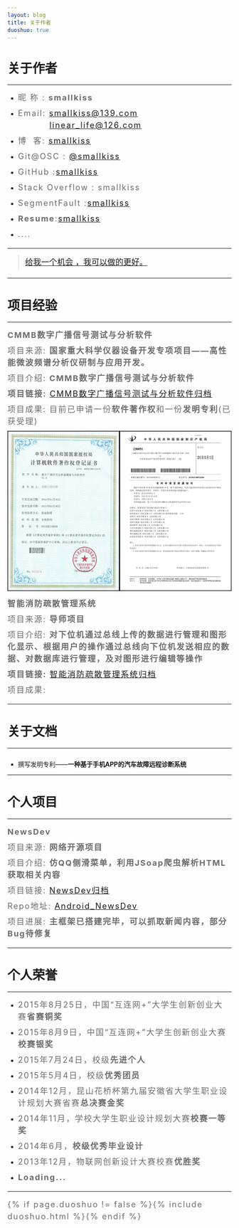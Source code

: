 ```yaml
---
layout: blog
title: 关于作者
duoshuo: true
---
```


<style>
p {
    color: #6D6D6D;
    font-size: 18px;
    line-height: 1.5;
    letter-spacing: 2px;
    margin-top: -10px;
}
hr {
	margin-top: 0;
	margin-bottom: 25px;
}
blockquote p {
    line-height: 1.8;
    letter-spacing: 0px;
}
</style>


# 关于作者

<hr id="line"/>



* 昵&nbsp;称&nbsp;: **smallkiss**
   
* Email: <a href="mailto:smallkiss@139.com">smallkiss@139.com</a><br />
&nbsp;&nbsp;&nbsp;&nbsp;&nbsp;&nbsp;&nbsp;&nbsp;&nbsp;&nbsp;<a href="mailto:linear_life@126.com">linear_life@126.com</a>   

* 博&nbsp;&nbsp;客: <a href="http://smallkiss.github.io/">smallkiss</a>
 
* Git@OSC : <a href="http://git.oschina.net/smallkiss">@smallkiss</a>  

* GitHub  :[smallkiss](https://github.com/smallkiss)

* Stack Overflow : smallkiss

* SegmentFault :[smallkiss](http://segmentfault.com/u/smallkiss)

* **Resume**:[smallkiss](http://smallkiss.digitcv.com/#/resume)
 
* ....

---

> [给我一个机会 ，我可以做的更好。](/)

---

# 项目经验

<hr id="line"/>


**CMMB数字广播信号测试与分析软件**

项目来源: **国家重大科学仪器设备开发专项项目——高性能微波频谱分析仪研制与应用开发。**

项目介绍: **CMMB数字广播信号测试与分析软件**

**项目链接:** [CMMB数字广播信号测试与分析软件归档](http://smallkiss.github.io/blog/2015/07/28/Project_CMMB.html)

项目成果: 目前已申请一份**软件著作权**和一份**发明专利**(已获受理)

![软件著作权和发明专利电子版](/res/img/blog/about/patents.png)

**智能消防疏散管理系统**

项目来源: **导师项目**

项目介绍: **对下位机通过总线上传的数据进行管理和图形化显示、根据用户的操作通过总线向下位机发送相应的数据、对数据库进行管理，及对图形进行编辑等操作**

**项目链接:** [智能消防疏散管理系统归档](http://smallkiss.github.io/blog/2015/07/27/Project_FireSystem.html)

项目成果:

---

# 关于文档

<hr id="line"/>

* 撰写发明专利——**一种基于手机APP的汽车故障远程诊断系统**

---

# 个人项目

<hr id="line"/>

**NewsDev**
   
项目来源: **网络开源项目**

项目介绍: **仿QQ侧滑菜单，利用JSoap爬虫解析HTML获取相关内容**

项目链接: [NewsDev归档](http://smallkiss.github.io/blog/2015/07/27/Project_CSDN.html)

Repo地址: [Android_NewsDev](https://github.com/SmallKiss/CSDN_BLOG)

项目进展: **主框架已搭建完毕，可以抓取新闻内容，部分Bug待修复** 

---

# 个人荣誉

---

* 2015年8月25日，中国“互连网+”大学生创新创业大赛**省赛铜奖**

* 2015年8月9日，中国“互连网+”大学生创新创业大赛**校赛银奖**

* 2015年7月24日，校级**先进个人**

* 2015年5月4日，校级**优秀团员**

* 2014年12月，昆山花桥杯第九届安徽省大学生职业设计规划大赛省赛**总决赛金奖**

* 2014年11月，学校大学生职业设计规划大赛**校赛一等奖**

* 2014年6月，**校级优秀毕业设计**

* 2013年12月，物联网创新设计大赛校赛**优胜奖**

* **Loading...**

---
{% if page.duoshuo != false %}{% include duoshuo.html %}{% endif %}